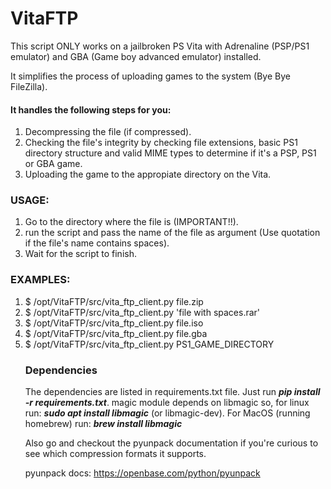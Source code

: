 # VitaFTP

This script ONLY works on a jailbroken PS Vita with Adrenaline (PSP/PS1 emulator) and GBA (Game boy advanced emulator) installed.

It simplifies the process of uploading games to the system (Bye Bye FileZilla). 

<h4>It handles the following steps for you:</h4>
<ol>
    <li>
        Decompressing the file (if compressed).
    </li>
    <li>
        Checking the file's integrity by checking file extensions, basic PS1 directory structure and valid MIME types to determine if it's a PSP, PS1 or GBA game.
    </li>
    <li>
        Uploading the game to the appropiate directory on the Vita.
    </li>
</ol>

<h3>USAGE:</h3>
<ol>
    <li>
        Go to the directory where the file is (IMPORTANT!!).
    </li>
    <li>
        run the script and pass the name of the file as argument (Use quotation if the file's name contains spaces).
    </li>
    <li>
        Wait for the script to finish.
    </li>

</ol>

<h3>EXAMPLES:</h3>
<ol>
    <li>$ /opt/VitaFTP/src/vita_ftp_client.py file.zip</li>
    <li>$ /opt/VitaFTP/src/vita_ftp_client.py 'file with spaces.rar'</li>
    <li>$ /opt/VitaFTP/src/vita_ftp_client.py file.iso</li>
    <li>$ /opt/VitaFTP/src/vita_ftp_client.py file.gba</li>
    <li>$ /opt/VitaFTP/src/vita_ftp_client.py PS1_GAME_DIRECTORY</li>
</lo>

<h3>Dependencies</h3>
The dependencies are listed in requirements.txt file. Just run <b><em>pip install -r requirements.txt</em></b>.
magic module depends on libmagic so, for linux run: <b><em>sudo apt install libmagic</em></b> (or libmagic-dev). For MacOS (running homebrew) run: <b><em>brew install libmagic</em></b>

Also go and checkout the pyunpack documentation if you're curious to see which compression formats it supports.

pyunpack docs:
    https://openbase.com/python/pyunpack
